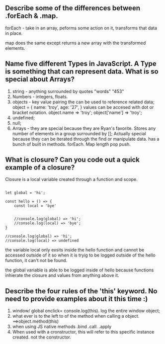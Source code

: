 
## Describe some of the differences between .forEach & .map.
forEach - take in an array, peforms some action on it, transforms that data in place.

map does the same except returns a new array with the transformed elements.

## Name five different Types in JavaScript. A Type is something that can represent data. What is so special about Arrays?
1. string - anything surrounded by quotes "words" "453"
2. Numbers - integers, floats.
3. objects - key value pairing the can be used to reference related data;
object = {
    name: 'troy',
    age: '27',
}
values can be accesed with dot or bracket notation.
object.name => 'troy';
object['name'] => 'troy';
4. undefined;
5. null;
6. Arrays - they are special because they are Ryan's favorite. Stores any number of elements in a group surrounded by [];
Actually special because they can be iterated through the find or manipulate data. has a bunch of built in methods. forEach. Map length pop push.


## What is closure? Can you code out a quick example of a closure?

Closure is a local variable created through a function and scope.
```

let global = 'hi';

const hello = () => {
    const local = 'bye'


    //console.log(global) => 'hi';
    //console.log(local) => 'bye';
}

//console.log(global) => 'hi';
//console.log(local) => undefined
```
the variable local only exsits inside the hello function and cannot be accessed outside of it so when it is tryig to be logged outside of the hello function, it can't not be found.

the global variable is able to be logged inside of hello because functions inhierate the closure and values from anything above it.



## Describe the four rules of the 'this' keyword. No need to provide examples about it this time :)

1. window/ global onclick= console.log(this). log the entire window object;
2.  what ever is to the left to of the method when calling a object. ==>object.method(this)
3. when using JS native methods .bind .call. .apply
4. When used with a cronstructor, this will refer to this specific instance created. not the constructor.








